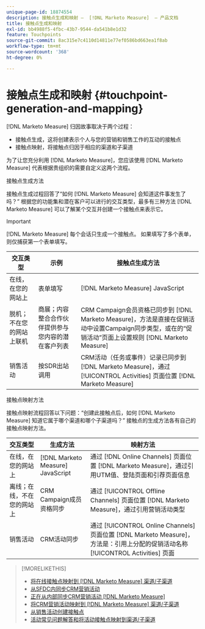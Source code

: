 ```yaml
---
unique-page-id: 18874554
description: 接触点生成和映射 —  [!DNL Marketo Measure]  — 产品文档
title: 接触点生成和映射
exl-id: bb4988f5-4fbc-43b7-9544-da541b8e1d32
feature: Touchpoints
source-git-commit: 8ac315e7c4110d14811e77ef0586bd663ea1f8ab
workflow-type: tm+mt
source-wordcount: '368'
ht-degree: 0%

---
```


# 接触点生成和映射 {#touchpoint-generation-and-mapping}

[!DNL Marketo Measure] 归因故事取决于两个过程：

* 接触点生成，这将创建表示个人与您的营销和销售工作的互动的接触点
* 接触点映射，将接触点归因于相应的渠道和子渠道

为了让您充分利用 [!DNL Marketo Measure]，您应该使用 [!DNL Marketo Measure] 代表根据贵组织的需要自定义这两个流程。

接触点生成方法

接触点生成过程回答了“如何 [!DNL Marketo Measure] 会知道这件事发生了吗？” 根据您的功能集和潜在客户可以进行的交互类型，最多有三种方法 [!DNL Marketo Measure] 可以了解某个交互并创建一个接触点来表示它。

>[!IMPORTANT]
>
>[!DNL Marketo Measure] 每个会话只生成一个接触点。 如果填写了多个表单，则仅捕获第一个表单填写。

| **交互类型** | **示例** | **接触点生成方法** |
|---|---|---|
| 在线，在您的网站上 | 表单填写 | [!DNL Marketo Measure] JavaScript |
| 脱机；不在您的网站上联机 | 商展；内容整合合作伙伴提供参与您内容的潜在客户列表 | CRM Campaign会员资格已同步到 [!DNL Marketo Measure]，方法是直接在促销活动中设置Campaign同步类型，或在的“促销活动”页面上设置规则 [!DNL Marketo Measure] |
| 销售活动 | 按SDR出站调用 | CRM活动（任务或事件）记录已同步到 [!DNL Marketo Measure]，通过 [!UICONTROL Activities] 页面位置 [!DNL Marketo Measure] |

接触点映射方法

接触点映射流程回答以下问题：“创建此接触点后，如何 [!DNL Marketo Measure] 知道它属于哪个渠道和哪个子渠道吗？” 接触点的生成方法各有自己的接触点映射方法。

| **交互类型** | **生成方法** | **映射方法** |
|---|---|---|
| 在线，在您的网站上 | [!DNL Marketo Measure] JavaScript | 通过 [!DNL Online Channels] 页面位置 [!DNL Marketo Measure]，通过引用UTM值、登陆页面和引荐页面信息 |
| 离线；在线，不在您的网站上 | CRM Campaign成员资格同步 | 通过 [!UICONTROL Offline Channels] 页面位置 [!DNL Marketo Measure]，通过引用营销活动类型 |
| 销售活动 | CRM活动同步 | 通过 [!UICONTROL Online Channels] 页面位置 [!DNL Marketo Measure]，方法是：引用上分配的促销活动名称 [!UICONTROL Activities] 页面 |

>[!MORELIKETHIS]
>
>* [将在线接触点映射到 [!DNL Marketo Measure] 渠道/子渠道](/help/channel-tracking-and-setup/online-channels/online-custom-channel-setup.md)
>* [从SFDC内同步CRM营销活动](/help/channel-tracking-and-setup/offline-channels/syncing-offline-campaigns.md)
>* [正在从内部同步CRM营销活动 [!DNL Marketo Measure]](/help/channel-tracking-and-setup/offline-channels/custom-campaign-sync.md)
>* [将CRM营销活动映射到 [!DNL Marketo Measure] 渠道/子渠道](/help/channel-tracking-and-setup/offline-channels/offline-custom-channel-setup.md)
>* [从销售活动创建接触点](/help/advanced-marketo-measure-features/activities-attribution/salesforce-activities-attribution.md)
>* [活动常见问题解答和将活动接触点映射到渠道/子渠道](/help/advanced-marketo-measure-features/activities-attribution/activities-attribution-faq.md)


